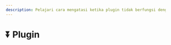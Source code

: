 ```yaml
---
description: Pelajari cara mengatasi ketika plugin tidak berfungsi dengan normal.
---
```


# ⏬ Plugin
